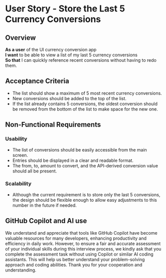 # User Story - Store the Last 5 Currency Conversions

## Overview

**As a user** of the UI currency conversion app  
**I want** to be able to view a list of my last 5 currency conversions  
**So that** I can quickly reference recent conversions without having to redo them.

## Acceptance Criteria

- The list should show a maximum of 5 most recent currency conversions.
- New conversions should be added to the top of the list.
- If the list already contains 5 conversions, the oldest conversion should be removed from the bottom of the list to make space for the new one.

## Non-Functional Requirements

### Usability

- The list of conversions should be easily accessible from the main screen.
- Entries should be displayed in a clear and readable format.
- The from, to, amount to convert, and the API-derived conversion value should all be present.

### Scalability

- Although the current requirement is to store only the last 5 conversions, the design should be flexible enough to allow easy adjustments to this number in the future if needed.

## GitHub Copilot and AI use

We understand and appreciate that tools like GitHub Copilot have become valuable resources for many developers, enhancing productivity and efficiency in daily work. However, to ensure a fair and accurate assessment of your individual skills during this interview process, we kindly ask that you complete the assessment task without using Copilot or similar AI coding assistants. This will help us better understand your problem-solving approach and coding abilities. Thank you for your cooperation and understanding.
